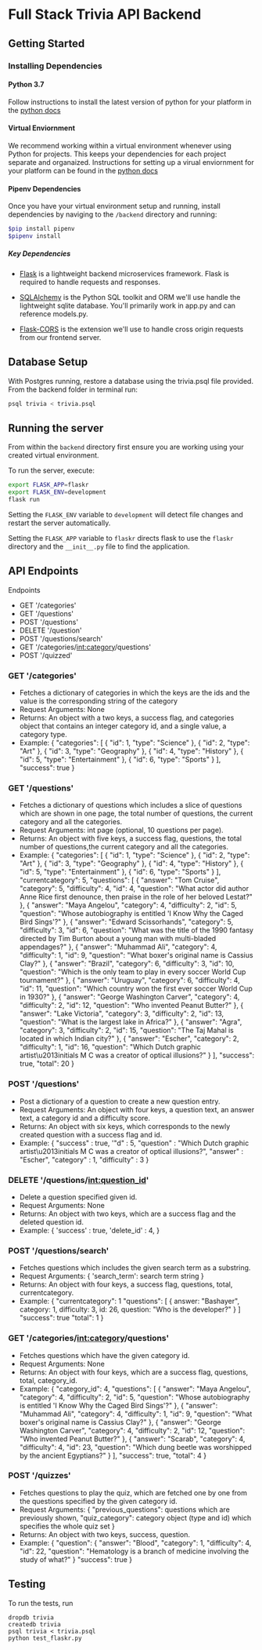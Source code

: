 # Full Stack Trivia API Backend

## Getting Started

### Installing Dependencies

#### Python 3.7

Follow instructions to install the latest version of python for your platform in the [python docs](https://docs.python.org/3/using/unix.html#getting-and-installing-the-latest-version-of-python)

#### Virtual Enviornment

We recommend working within a virtual environment whenever using Python for projects. This keeps your dependencies for each project separate and organaized. Instructions for setting up a virual enviornment for your platform can be found in the [python docs](https://packaging.python.org/guides/installing-using-pip-and-virtual-environments/)

#### Pipenv Dependencies

Once you have your virtual environment setup and running, install dependencies by naviging to the `/backend` directory and running:

```bash
$pip install pipenv
$pipenv install
```

##### Key Dependencies

- [Flask](http://flask.pocoo.org/)  is a lightweight backend microservices framework. Flask is required to handle requests and responses.

- [SQLAlchemy](https://www.sqlalchemy.org/) is the Python SQL toolkit and ORM we'll use handle the lightweight sqlite database. You'll primarily work in app.py and can reference models.py. 

- [Flask-CORS](https://flask-cors.readthedocs.io/en/latest/#) is the extension we'll use to handle cross origin requests from our frontend server. 

## Database Setup
With Postgres running, restore a database using the trivia.psql file provided. From the backend folder in terminal run:
```bash
psql trivia < trivia.psql
```

## Running the server

From within the `backend` directory first ensure you are working using your created virtual environment.

To run the server, execute:

```bash
export FLASK_APP=flaskr
export FLASK_ENV=development
flask run
```

Setting the `FLASK_ENV` variable to `development` will detect file changes and restart the server automatically.

Setting the `FLASK_APP` variable to `flaskr` directs flask to use the `flaskr` directory and the `__init__.py` file to find the application. 

## API Endpoints

Endpoints
- GET '/categories'
- GET '/questions'
- POST '/questions'
- DELETE '/question'
- POST '/questions/search'
- GET '/categories/<int:category>/questions'
- POST '/quizzed'



### GET '/categories'
- Fetches a dictionary of categories in which the keys are the ids and the value is the corresponding string of the category
- Request Arguments: None
- Returns: An object with a two keys, a success flag, and categories object that contains an integer category id, and a single value, a category type.
- Example:
{
  "categories": [
    {
      "id": 1, 
      "type": "Science"
    }, 
    {
      "id": 2, 
      "type": "Art"
    }, 
    {
      "id": 3, 
      "type": "Geography"
    }, 
    {
      "id": 4, 
      "type": "History"
    }, 
    {
      "id": 5, 
      "type": "Entertainment"
    }, 
    {
      "id": 6, 
      "type": "Sports"
    }
  ], 
  "success": true
}
 

### GET '/questions'
- Fetches a dictionary of questions which includes a slice of questions which are shown in one page, the total number of questions, the current category and all the categories.
- Request Arguments: int page (optional, 10 questions per page).
- Returns: An object with five keys, a success flag, questions, the total number of questions,the current category and all the categories.
- Example:
{
  "categories": [
    {
      "id": 1, 
      "type": "Science"
    }, 
    {
      "id": 2, 
      "type": "Art"
    }, 
    {
      "id": 3, 
      "type": "Geography"
    }, 
    {
      "id": 4, 
      "type": "History"
    }, 
    {
      "id": 5, 
      "type": "Entertainment"
    }, 
    {
      "id": 6, 
      "type": "Sports"
    }
  ], 
  "currentcategory": 5, 
  "questions": [
    {
      "answer": "Tom Cruise", 
      "category": 5, 
      "difficulty": 4, 
      "id": 4, 
      "question": "What actor did author Anne Rice first denounce, then praise in the role of her beloved Lestat?"
    }, 
    {
      "answer": "Maya Angelou", 
      "category": 4, 
      "difficulty": 2, 
      "id": 5, 
      "question": "Whose autobiography is entitled 'I Know Why the Caged Bird Sings'?"
    }, 
    {
      "answer": "Edward Scissorhands", 
      "category": 5, 
      "difficulty": 3, 
      "id": 6, 
      "question": "What was the title of the 1990 fantasy directed by Tim Burton about a young man with multi-bladed appendages?"
    }, 
    {
      "answer": "Muhammad Ali", 
      "category": 4, 
      "difficulty": 1, 
      "id": 9, 
      "question": "What boxer's original name is Cassius Clay?"
    }, 
    {
      "answer": "Brazil", 
      "category": 6, 
      "difficulty": 3, 
      "id": 10, 
      "question": "Which is the only team to play in every soccer World Cup tournament?"
    }, 
    {
      "answer": "Uruguay", 
      "category": 6, 
      "difficulty": 4, 
      "id": 11, 
      "question": "Which country won the first ever soccer World Cup in 1930?"
    }, 
    {
      "answer": "George Washington Carver", 
      "category": 4, 
      "difficulty": 2, 
      "id": 12, 
      "question": "Who invented Peanut Butter?"
    }, 
    {
      "answer": "Lake Victoria", 
      "category": 3, 
      "difficulty": 2, 
      "id": 13, 
      "question": "What is the largest lake in Africa?"
    }, 
    {
      "answer": "Agra", 
      "category": 3, 
      "difficulty": 2, 
      "id": 15, 
      "question": "The Taj Mahal is located in which Indian city?"
    }, 
    {
      "answer": "Escher", 
      "category": 2, 
      "difficulty": 1, 
      "id": 16, 
      "question": "Which Dutch graphic artist\u2013initials M C was a creator of optical illusions?"
    }
  ], 
  "success": true, 
  "total": 20
}



### POST '/questions'
- Post a dictionary of a question to create a new question entry.
- Request Arguments: An object with four keys, a question text, an answer text, a category id and a difficulty score.
- Returns: An object with six keys, which corresponds to the newly created question with a success flag and id.
- Example:
{
    "success" : true,
    '"d" : 5,
    "question" : "Which Dutch graphic artist\u2013initials M C was a creator of optical illusions?",
    "answer" : "Escher",
    "category" : 1,
    "difficulty" : 3
}

### DELETE '/questions/<int:question_id>'
- Delete a question specified given id.
- Request Arguments: None
- Returns: An object with two keys, which are a success flag and the deleted question id.
- Example:
{
    'success' : true,
    'delete_id' : 4,
}


### POST '/questions/search'
- Fetches questions which includes the given search term as a substring.
- Request Arguments: 
{
    'search_term': search term string
}
- Returns: An object with four keys, a success flag, questions, total, currentcategory.
- Example:
{
    "currentcategory": 1
    "questions": [
        {
        answer: "Bashayer",
        category: 1,
        difficulty: 3,
        id: 26,
        question: "Who is the developer?"
        }
    ]
    "success": true
    "total": 1
}

### GET '/categories/<int:category>/questions'
- Fetches questions which have the given category id.
- Request Arguments: None
- Returns: An object with four keys, which are a success flag, questions, total, category_id.
- Example:
{
  "category_id": 4, 
  "questions": [
    {
      "answer": "Maya Angelou", 
      "category": 4, 
      "difficulty": 2, 
      "id": 5, 
      "question": "Whose autobiography is entitled 'I Know Why the Caged Bird Sings'?"
    }, 
    {
      "answer": "Muhammad Ali", 
      "category": 4, 
      "difficulty": 1, 
      "id": 9, 
      "question": "What boxer's original name is Cassius Clay?"
    }, 
    {
      "answer": "George Washington Carver", 
      "category": 4, 
      "difficulty": 2, 
      "id": 12, 
      "question": "Who invented Peanut Butter?"
    }, 
    {
      "answer": "Scarab", 
      "category": 4, 
      "difficulty": 4, 
      "id": 23, 
      "question": "Which dung beetle was worshipped by the ancient Egyptians?"
    }
  ], 
  "success": true, 
  "total": 4
}

### POST '/quizzes'
- Fetches questions to play the quiz, which are fetched one by one from the questions specified by the given category id.
- Request Arguments: 
{
     "previous_questions": questions which are previously shown,
     "quiz_category": category object (type and id) which specifies the whole quiz set
}
- Returns: An object with two keys, success, question.
- Example:
{
    "question": 
    {
        "answer": "Blood",
        "category": 1,
        "difficulty": 4,
        "id": 22,
        "question": "Hematology is a branch of medicine involving the study of what?"
    }
    "success": true
}


## Testing
To run the tests, run
```
dropdb trivia
createdb trivia
psql trivia < trivia.psql
python test_flaskr.py
```
